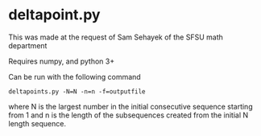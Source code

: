 # deltapoint.py

This was made at the request of Sam Sehayek of the SFSU math department

Requires numpy, and python 3+

Can be run with the following command

`
deltapoints.py -N=N -n=n -f=outputfile
`

where N is the largest number in the initial consecutive sequence starting from 1 and n is the length of the subsequences created
from the initial N length sequence.
